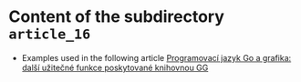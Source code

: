 # Content of the subdirectory `article_16`

  * Examples used in the following article
  [Programovací jazyk Go a grafika: další užitečné funkce poskytované knihovnou GG](https://www.root.cz/clanky/programovaci-jazyk-go-a-grafika-dalsi-uzitecne-funkce-poskytovane-knihovnou-gg/)
